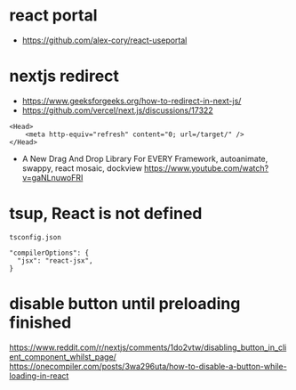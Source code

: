 # react portal

- https://github.com/alex-cory/react-useportal

# nextjs redirect

- https://www.geeksforgeeks.org/how-to-redirect-in-next-js/
- https://github.com/vercel/next.js/discussions/17322

```
<Head>
    <meta http-equiv="refresh" content="0; url=/target/" />
</Head>
```

- A New Drag And Drop Library For EVERY Framework, autoanimate, swappy, react mosaic, dockview
  https://www.youtube.com/watch?v=gaNLnuwoFRI

# tsup, React is not defined

`tsconfig.json`

```
"compilerOptions": {
  "jsx": "react-jsx",
}
```

# disable button until preloading finished

https://www.reddit.com/r/nextjs/comments/1do2vtw/disabling_button_in_client_component_whilst_page/
https://onecompiler.com/posts/3wa296uta/how-to-disable-a-button-while-loading-in-react